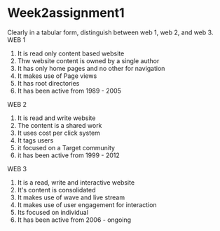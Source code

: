 # Week2assignment1
Clearly in a tabular form, distinguish between web 1, web 2, and web 3.
WEB 1
1. It is read only content based website
2. Thw website content is owned by a single author
3. It has only home pages and no other for navigation
4. It makes use of Page views
5. It has root directories
6. It has been active from 1989 - 2005

WEB 2
1. It is read and write website 
2. The content is a shared work
3. It uses cost per click system
4. It tags users
5. it focused on a Target community
6. it has been active from 1999 - 2012

WEB 3
1. It is a read, write and interactive website
2. It's content is consolidated
3. It makes use of wave and live stream
4. It makes use of user engagement for interaction
5. Its focused on individual
6. It has been active from 2006 - ongoing
